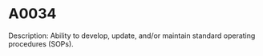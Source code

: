 # A0034
Description: Ability to develop, update, and/or maintain standard operating procedures (SOPs).
